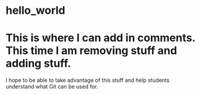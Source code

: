 # hello_world
# This is where I can add in comments.  This time I am removing stuff and adding stuff. 

I hope to be able to take advantage of this stuff and help students understand what Git can be used for. 
